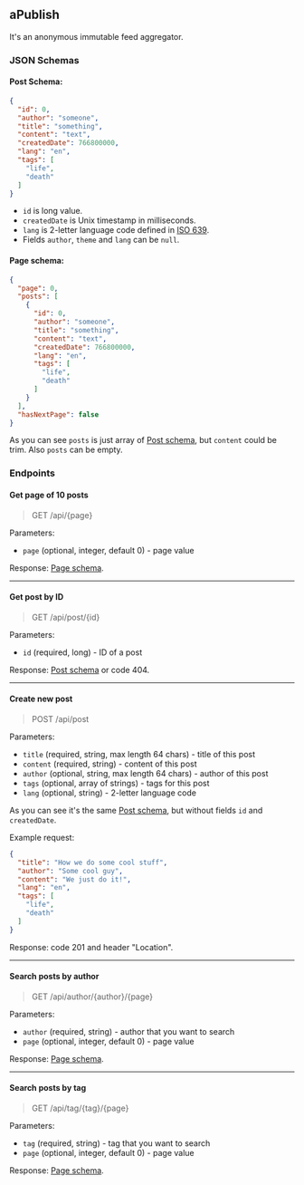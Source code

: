 ## aPublish

It's an anonymous immutable feed aggregator.

### JSON Schemas

#### Post Schema:
```json
{
  "id": 0,
  "author": "someone",
  "title": "something",
  "content": "text",
  "createdDate": 766800000,
  "lang": "en",
  "tags": [
    "life",
    "death"
  ]
}
```
* `id` is long value.
* `createdDate` is Unix timestamp in milliseconds.
* `lang` is 2-letter language code defined in [ISO 639](https://en.wikipedia.org/wiki/ISO_639).
* Fields `author`, `theme` and `lang` can be `null`.


#### Page schema:
```json
{
  "page": 0,
  "posts": [
    {
      "id": 0,
      "author": "someone",
      "title": "something",
      "content": "text",
      "createdDate": 766800000,
      "lang": "en",
      "tags": [
        "life",
        "death"
      ]
    }
  ],
  "hasNextPage": false
}
```
As you can see `posts` is just array of [Post schema](#post-schema), but `content` could be trim.
Also `posts` can be empty.

### Endpoints

#### Get page of 10 posts
> GET /api/{page}

Parameters:
* `page` (optional, integer, default 0) - page value

Response: [Page schema](#page-schema).

---
#### Get post by ID
> GET /api/post/{id}

Parameters:
* `id` (required, long) - ID of a post

Response: [Post schema](#post-schema) or code 404.

---
#### Create new post
> POST /api/post

Parameters:
* `title` (required, string, max length 64 chars) - title of this post
* `content` (required, string) - content of this post
* `author` (optional, string, max length 64 chars) - author of this post
* `tags` (optional, array of strings) - tags for this post
* `lang` (optional, string) - 2-letter language code

As you can see it's the same [Post schema](#post-schema), but without fields `id` and `createdDate`.

Example request:
```json
{
  "title": "How we do some cool stuff",
  "author": "Some cool guy",
  "content": "We just do it!",
  "lang": "en",
  "tags": [
    "life",
    "death"
  ]
}
```

Response:
code 201 and header "Location". 

---
#### Search posts by author
> GET /api/author/{author}/{page}

Parameters:
* `author` (required, string) - author that you want to search
* `page` (optional, integer, default 0) - page value

Response: [Page schema](#page-schema).

---
#### Search posts by tag
> GET /api/tag/{tag}/{page}

Parameters:
* `tag` (required, string) - tag that you want to search
* `page` (optional, integer, default 0) - page value

Response: [Page schema](#page-schema).